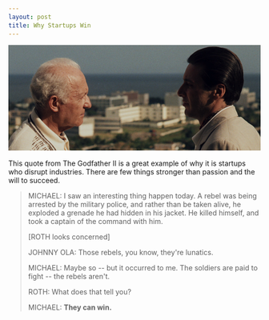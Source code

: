 ```yaml
---
layout: post
title: Why Startups Win
---
```


![Don Corleone](/images/corleone.png)

This quote from The Godfather II is a great example of why it is startups who disrupt industries. There are few things stronger than passion and the will to succeed.

> MICHAEL: I saw an interesting thing happen today. A rebel was being arrested by the military police, and rather than be taken alive, he exploded a grenade he had hidden in his jacket. He killed himself, and took a captain of the command with him.
>
>[ROTH looks concerned]
>
>JOHNNY OLA: Those rebels, you know, they're lunatics.
>
>MICHAEL: Maybe so -- but it occurred to me. The soldiers are paid to fight -- the rebels aren't.
>
>ROTH: What does that tell you?
>
>MICHAEL: **They can win.**